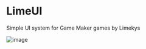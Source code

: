 # LimeUI
Simple UI system for Game Maker games by Limekys

![image](https://user-images.githubusercontent.com/58959645/221282795-39ba0225-c7d6-4b0c-8781-f82919cddee0.png)
